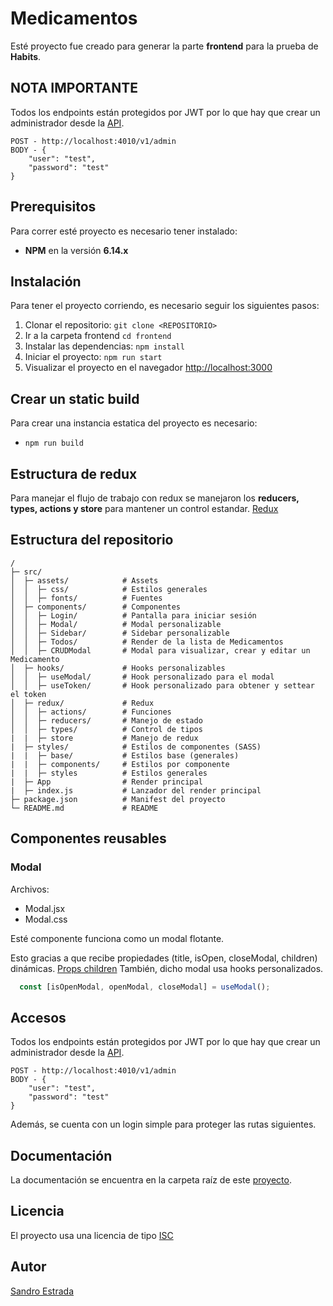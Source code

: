 # Medicamentos

Esté proyecto fue creado para generar la parte **frontend** para la prueba de **Habits**.

## NOTA IMPORTANTE
Todos los endpoints están protegidos por JWT por lo que hay que crear un administrador desde la [API](https://documenter.getpostman.com/view/4955309/Tz5qaxaM).

```
POST - http://localhost:4010/v1/admin
BODY - {
    "user": "test",
    "password": "test"
}
```

## Prerequisitos

Para correr esté proyecto es necesario tener instalado:

- **NPM** en la versión **6.14.x**

## Instalación

Para tener el proyecto corriendo, es necesario seguir los siguientes pasos:

1. Clonar el repositorio: `git clone <REPOSITORIO>`
2. Ir a la carpeta frontend `cd frontend`
3. Instalar las dependencias: `npm install`
4. Iniciar el proyecto: `npm run start`
5. Visualizar el proyecto en el navegador <http://localhost:3000>

## Crear un static build

Para crear una instancia estatica del proyecto es necesario:

- `npm run build`

## Estructura de redux

Para manejar el flujo de trabajo con redux se manejaron los **reducers, types, actions y store** para mantener un control estandar.
[Redux](https://es.redux.js.org/docs/basico/acciones.html)

## Estructura del repositorio

```
/
├─ src/
│  ├─ assets/            # Assets
│  │  ├─ css/            # Estilos generales
│  │  ├─ fonts/          # Fuentes
│  ├─ components/        # Componentes
│  │  ├─ Login/          # Pantalla para iniciar sesión
│  │  ├─ Modal/          # Modal personalizable
│  │  ├─ Sidebar/        # Sidebar personalizable
│  │  ├─ Todos/          # Render de la lista de Medicamentos
│  │  ├─ CRUDModal       # Modal para visualizar, crear y editar un Medicamento
│  ├─ hooks/             # Hooks personalizables
│  │  ├─ useModal/       # Hook personalizado para el modal
│  │  ├─ useToken/       # Hook personalizado para obtener y settear el token
│  ├─ redux/             # Redux
│  │  ├─ actions/        # Funciones
│  │  ├─ reducers/       # Manejo de estado
│  │  ├─ types/          # Control de tipos
|  |  ├─ store           # Manejo de redux
|  ├─ styles/            # Estilos de componentes (SASS) 
|  |  ├─ base/           # Estilos base (generales)
|  |  ├─ components/     # Estilos por componente
|  |  ├─ styles          # Estilos generales
|  ├─ App                # Render principal
|  ├─ index.js           # Lanzador del render principal
├─ package.json          # Manifest del proyecto
└─ README.md             # README
```

## Componentes reusables

### Modal

Archivos:

- Modal.jsx
- Modal.css

Esté componente funciona como un modal flotante.

Esto gracias a que recibe propiedades (title, isOpen, closeModal, children) dinámicas.
[Props children](https://codeburst.io/a-quick-intro-to-reacts-props-children-cb3d2fce4891)
También, dicho modal usa hooks personalizados.

```javascript
  const [isOpenModal, openModal, closeModal] = useModal(); 
```

## Accesos
Todos los endpoints están protegidos por JWT por lo que hay que crear un administrador desde la [API](https://documenter.getpostman.com/view/4955309/Tz5qaxaM).

```
POST - http://localhost:4010/v1/admin
BODY - {
    "user": "test",
    "password": "test"
}
```

Además, se cuenta con un login simple para proteger las rutas siguientes.

## Documentación
La documentación se encuentra en la carpeta raíz de este [proyecto](doc).

## Licencia

El proyecto usa una licencia de tipo [ISC](https://opensource.org/licenses/ISC)

## Autor

[Sandro Estrada](https://www.linkedin.com/in/sandro-estrada-elizondo-1b5411171/)
